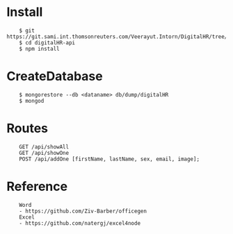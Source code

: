 # Install
```
    $ git https://git.sami.int.thomsonreuters.com/Veerayut.Intorn/DigitalHR/tree/master/Utility/jsonToWordExcel
    $ cd digitalHR-api
    $ npm install
```

# CreateDatabase
```
    $ mongorestore --db <dataname> db/dump/digitalHR
    $ mongod

```

# Routes
```
    GET /api/showAll
    GET /api/showOne
    POST /api/addOne [firstName, lastName, sex, email, image];
```

# Reference
```
    Word
    - https://github.com/Ziv-Barber/officegen
    Excel
    - https://github.com/natergj/excel4node
```